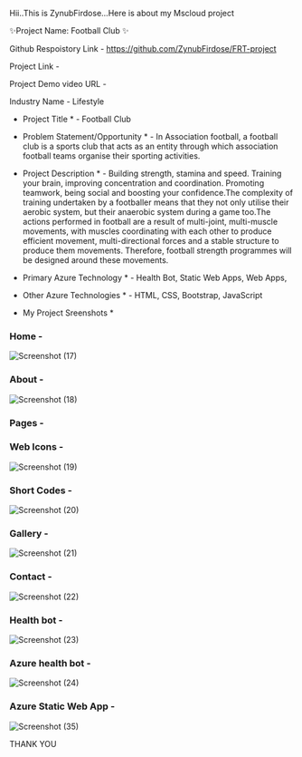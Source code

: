 Hii..This is ZynubFirdose...Here is about my Mscloud project

✨Project Name: Football Club ✨

Github Respoistory Link - https://github.com/ZynubFirdose/FRT-project

Project Link - 

Project Demo video URL - 

Industry Name - Lifestyle

* Project Title * - Football Club

* Problem Statement/Opportunity * - In Association football, a football club is a sports club that acts as an entity through which association football teams organise their sporting activities.

* Project Description * - Building strength, stamina and speed. Training your brain, improving concentration and coordination. Promoting teamwork, being social and boosting your confidence.The complexity of training undertaken by a footballer means that they not only utilise their aerobic system, but their anaerobic system during a game too.The actions performed in football are a result of multi-joint, multi-muscle movements, with muscles coordinating with each other to produce efficient movement, multi-directional forces and a stable structure to produce them movements. Therefore, football strength programmes will be designed around these movements.

* Primary Azure Technology * - Health Bot, Static Web Apps, Web Apps,

* Other Azure Technologies * -  HTML, CSS, Bootstrap, JavaScript

 * My Project Sreenshots * 
 
 ### Home -

![Screenshot (17)](https://user-images.githubusercontent.com/114640204/208718428-1a3388da-9de0-4002-9cc2-22792341cc81.png)


### About -

![Screenshot (18)](https://user-images.githubusercontent.com/114640204/208719892-1340cebe-563a-4f5b-8440-9bf1f823ec3d.png)


### Pages -


### Web Icons - 

![Screenshot (19)](https://user-images.githubusercontent.com/114640204/208722621-ead97dc9-172f-4e2b-9d64-0ed48fe119a0.png)



### Short Codes - 

![Screenshot (20)](https://user-images.githubusercontent.com/114640204/208723281-5b8c3e57-a768-49a7-a48a-79de516d31c6.png)


### Gallery -

![Screenshot (21)](https://user-images.githubusercontent.com/114640204/208724150-bc3bcb14-4a8e-4b36-99bc-acf1ca286793.png)



### Contact -

![Screenshot (22)](https://user-images.githubusercontent.com/114640204/208724887-3aa216cb-1ec3-4ff0-83b3-5427d68d1243.png)


### Health bot -

![Screenshot (23)](https://user-images.githubusercontent.com/114640204/208725798-d5ae54c6-2a31-4c93-8f87-5c39e28e3d6e.png)



### Azure health bot -

![Screenshot (24)](https://user-images.githubusercontent.com/114640204/208727045-b23604ad-a6cf-4d99-af60-eb2760a30957.png)


### Azure Static Web App -

![Screenshot (35)](https://user-images.githubusercontent.com/114640204/209471939-66e5f927-2c82-4c1c-a790-0b81d0cc2f3c.png)

THANK YOU
